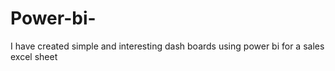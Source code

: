 # Power-bi-
I have created simple and interesting dash boards using power bi for a sales excel sheet 
